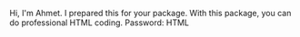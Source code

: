 Hi, I'm Ahmet.
I prepared this for your package.
With this package, you can do professional HTML coding.
Password: HTML
